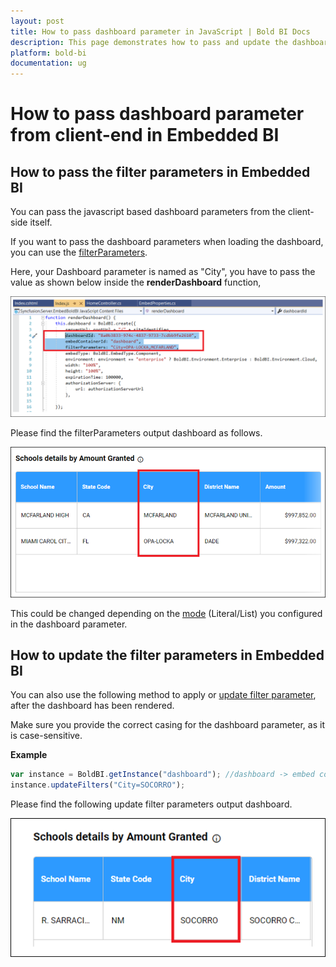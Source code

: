 ```yaml
---
layout: post
title: How to pass dashboard parameter in JavaScript | Bold BI Docs
description: This page demonstrates how to pass and update the dashboard filter parameter(s) from client-end using JavaScript code for your embedded dashboard application.
platform: bold-bi
documentation: ug
---
```

# How to pass dashboard parameter from client-end in Embedded BI

## How to pass the filter parameters in Embedded BI

You can pass the javascript based dashboard parameters from the client-side itself. 

If you want to pass the dashboard parameters when loading the dashboard, you can use the [filterParameters](https://help.boldbi.com/embedded-bi/javascript-based/api-reference/members/#filterparameters).

Here, your Dashboard parameter is named as "City", you have to pass the value as shown below inside the <b>renderDashboard</b> function,

![parameter code](/static/assets/embedded/faq/images/parameter-code.png)

Please find the filterParameters output dashboard as follows.

![parameter dashboard1](/static/assets/embedded/faq/images/parameter-dashboard1.png)

This could be changed depending on the [mode](https://help.boldbi.com/cloud-bi/working-with-data-source/configuring-dashboard-parameters/#modes) (Literal/List) you configured in the dashboard parameter.

## How to update the filter parameters in Embedded BI

You can also use the following method to apply or [update filter parameter](https://help.boldbi.com/embedded-bi/javascript-based/api-reference/methods/#updatefilters), after the dashboard has been rendered.

Make sure you provide the correct casing for the dashboard parameter, as it is case-sensitive.

**Example** 
   
```js
var instance = BoldBI.getInstance("dashboard"); //dashboard -> embed container id
instance.updateFilters("City=SOCORRO");   
```

Please find the following update filter parameters output dashboard.

![parameter dashboard3](/static/assets/embedded/faq/images/parameter-dashboard3.png)